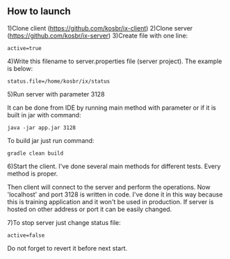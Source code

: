 ## How to launch

1)Clone client (https://github.com/kosbr/ix-client)
2)Clone server (https://github.com/kosbr/ix-server)
3)Create file with one line:

```
active=true
```

4)Write this filename to server.properties file (server project). The example is below:

```
status.file=/home/kosbr/ix/status
```

5)Run server with parameter 3128

It can be done from IDE by running main method with parameter or if it is built in 
jar with command:

```
java -jar app.jar 3128
```

To build jar just run command:

```
gradle clean build
```

6)Start the client. I've done several main methods for different tests. Every method is proper.

Then client will connect to the server and perform the operations. Now 'localhost' and port 3128
is written in code. I've done it in this way because this is training application and it won't be
used in production. If server is hosted on other address or port it can be easily changed.

7)To stop server just change status file:

```
active=false
```

Do not forget to revert it before next start.